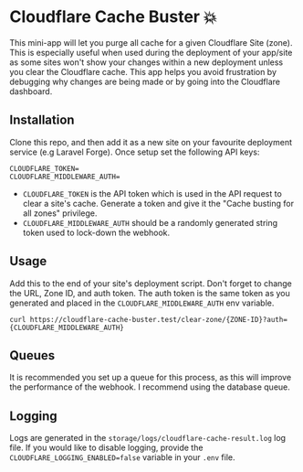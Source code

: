# Cloudflare Cache Buster 💥

This mini-app will let you purge all cache for a given Cloudflare Site (zone). This is especially useful when used during the deployment of your app/site as some sites won't show your changes within a new deployment unless you clear the Cloudflare cache. This app helps you avoid frustration by debugging why changes are being made or by going into the Cloudflare dashboard.

## Installation

Clone this repo, and then add it as a new site on your favourite deployment service (e.g Laravel Forge). Once setup set the following API keys:

```text
CLOUDFLARE_TOKEN=
CLOUDFLARE_MIDDLEWARE_AUTH=
```

- `CLOUDFLARE_TOKEN` is the API token which is used in the API request to clear a site's cache. Generate a token and give it the "Cache busting for all zones" privilege.
- `CLOUDFLARE_MIDDLEWARE_AUTH` should be a randomly generated string token used to lock-down the webhook.

## Usage

Add this to the end of your site's deployment script. Don't forget to change the URL, Zone ID, and auth token.
The auth token is the same token as you generated and placed in the `CLOUDFLARE_MIDDLEWARE_AUTH` env variable.

```text
curl https://cloudflare-cache-buster.test/clear-zone/{ZONE-ID}?auth={CLOUDFLARE_MIDDLEWARE_AUTH}
```

## Queues

It is recommended you set up a queue for this process, as this will improve the performance of the webhook. I recommend using the database queue.

## Logging

Logs are generated in the `storage/logs/cloudflare-cache-result.log` log file. If you would like to disable logging, provide the `CLOUDFLARE_LOGGING_ENABLED=false` variable in your `.env` file.
